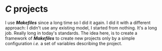 # ___C___ projects

I use ___Makefiles___ since a long time so I did it again. I did it with a different approach: I didn't use any existing model, I started from nothing. It's a long job. Really long in today's standards. The idea here, is to create a framework of ___Makefiles___ to create new projects only by a simple configuration _i.e._ a set of variables describing the project.